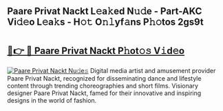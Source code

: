 ## Paare Privat Nackt L𝚎a𝚔ed N𝚞𝚍e - Part-AKC Vi𝚍𝚎o L𝚎a𝚔s - H𝚘𝚝 O𝚗𝚕yf𝚊ns P𝚑𝚘tos 2gs9t

# <h2><a href="http://kfa9uh1.oniu.top/?m=Paare+Privat+Nackt">🔗👉 🔴 Paare Privat Nackt P𝚑ot𝚘𝚜 V𝚒d𝚎o</a></h2>

[![Paare Privat Nackt Nu𝚍e𝚜](https://i.imgur.com/0qMVB7G.gif)](http://kfa9uh1.oniu.top/?m=Paare+Privat+Nackt)
Digital media artist and amusement provider Paare Privat Nackt, recognized for disseminating dance and lifestyle content through trending choreographies and short films. Visionary designer Paare Privat Nackt, famed for their innovative and inspiring designs in the world of fashion.  
